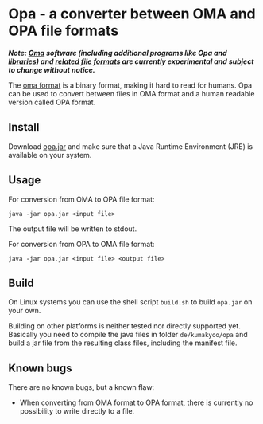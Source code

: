 # Opa - a converter between OMA and OPA file formats

***Note: [Oma](https://github.com/kumakyoo42/Oma) software (including
additional programs like Opa and
[libraries](https://github.com/kumakyoo42/OmaLibJava)) and [related
file formats](https://github.com/kumakyoo42/oma-file-formats) are
currently experimental and subject to change without notice.***

The [oma
format](https://github.com/kumakyoo42/oma-file-formats/blob/main/OMA.md)
is a binary format, making it hard to read for humans. Opa can be used
to convert between files in OMA format and a human readable version
called OPA format.

## Install

Download [opa.jar](/opa.jar) and make sure that a Java Runtime
Environment (JRE) is available on your system.

## Usage

For conversion from OMA to OPA file format:

    java -jar opa.jar <input file>

The output file will be written to stdout.

For conversion from OPA to OMA file format:

    java -jar opa.jar <input file> <output file>

## Build

On Linux systems you can use the shell script `build.sh` to build
`opa.jar` on your own.

Building on other platforms is neither tested nor directly supported
yet. Basically you need to compile the java files in folder
`de/kumakyoo/opa` and build a jar file from the resulting class files,
including the manifest file.

## Known bugs

There are no known bugs, but a known flaw:

* When converting from OMA format to OPA format, there is currently no
possibility to write directly to a file.

